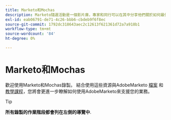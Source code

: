 ```yaml
---
title: Marketo和Mochas
description: Marketo隨選活動是一個影片庫，專家和同行可以在其中分享他們關於如何最佳使用AdobeMarketo的想法和想法。
exl-id: eab06791-de71-4c26-bbb6-cbdeb9f6f8ec
source-git-commit: 1792dc318643aec2c12613f621361d72a7a918b1
workflow-type: tm+mt
source-wordcount: '84'
ht-degree: 0%

---
```


# Marketo和Mochas

歡迎使用Marketo和Mochas錄製。 結合使用這些資源與AdobeMarketo [檔案](https://experienceleague.adobe.com/docs/marketo-engage.html) 和 [教學課程](https://experienceleague.adobe.com/docs/marketo-learn/tutorials/overview.html)，您將會更進一步瞭解如何使用AdobeMarketo來支援您的業務。

>[!TIP]
>
>**所有錄製的作業階段都會列在左側的導覽中**.
